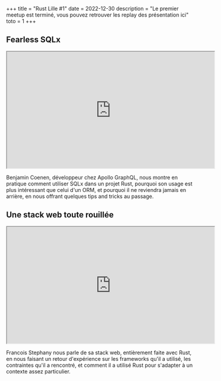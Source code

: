 +++
title = "Rust Lille #1"
date = 2022-12-30
description = "Le premier meetup est terminé, vous pouvez retrouver les replay des présentation ici"
toto = 1
+++

## Fearless SQLx

<iframe width="560" 
    height="315" src="https://www.youtube.com/embed/ByYZ5oSQctg" 
    title="YouTube video player" allow="accelerometer; 
    autoplay; clipboard-write; encrypted-media; gyroscope; picture-in-picture; web-share" allowfullscreen>
</iframe>

Benjamin Coenen, développeur chez Apollo GraphQL, nous montre en pratique comment utiliser SQLx dans un projet Rust,
pourquoi son usage est plus intéressant que celui d'un ORM, et pourquoi il ne reviendra jamais en arrière, en nous
offrant quelques tips and tricks au passage.

## Une stack web toute rouillée 

<iframe width="560" height="315" src="https://www.youtube.com/embed/vKkZKygn9XA" 
    title="YouTube video player" allow="accelerometer; autoplay; clipboard-write; encrypted-media; gyroscope; 
    picture-in-picture; web-share" allowfullscreen>
</iframe>

Francois Stephany nous parle de sa stack web, entièrement faite avec Rust, en nous faisant un retour d'expérience 
sur les frameworks qu'il a utilisé, les contraintes qu'il a rencontré, et comment il a utilisé Rust pour s'adapter à un 
contexte assez particulier.
